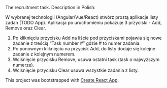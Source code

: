 The recruitment task. 
Description in Polish:

W wybranej technologii (Angular/Vue/React) stwórz prostą aplikacje listy zadan (TODO App). Aplikacja po uruchomieniu pokazuje 3 przyciski - Add, Remove oraz Clear.

1. Po kliknięciu przycisku Add na liście pod przyciskami pojawia się nowe zadanie z treścią “Task number #” gdzie # to numer zadania. 
2. Po ponownym kliknięciu na przycisk Add, do listy dodaje się kolejne zadanie z kolejnym numerem. 
3. Wciśnięcie przycisku Remove, usuwa ostatni task (task o najwyższym numerze). 
4. Wciśnięcie przycisku Clear usuwa wszystkie zadania z listy.



This project was bootstrapped with [Create React App](https://github.com/facebookincubator/create-react-app).